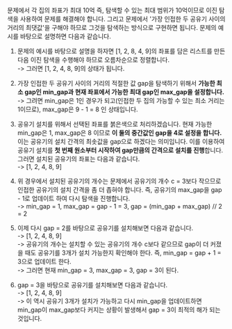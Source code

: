 문제에서 각 집의 좌표가 최대 10억 즉, 탐색할 수 있는 최대 범위가 10억이므로 이진 탐색을 사용하여 문제를 해결해야 합니다.
그리고 문제에서 '가장 인접한 두 공유기 사이의 거리의 최댓값'을 구해야 하므로 그것을 탐색하는 방식으로 구현하면 됩니다.
문제의 예시를 바탕으로 설명하면 다음과 같습니다.

1. 문제의 예시를 바탕으로 설명을 하자면 [1, 2, 8, 4, 9]의 좌표를 담은 리스트를 만든 다음 이진 탐색을 수행해야 하므로 오름차순으로 정렬합니다.  
   -> 그러면 [1, 2, 4, 8, 9]의 상태가 됩니다.

2. 가장 인접한 두 공유기 사이의 거리의 적절한 값 gap을 탐색하기 위해서 **가능한 최소 gap인 min_gap과 현재 좌표에서 가능한 최대 gap인 max_gap을 설정합니다.**  
   -> 그려면 min_gap은 1인 경우가 되고(인접한 두 집의 가능할 수 있는 최소 거리는 1이므로), max_gap은 9 - 1 = 8 인 상태입니다.

3. 공유기 설치를 위해서 선택된 좌표를 붉은색으로 처리하겠습니다. 현재 가능한 min_gap은 1, max_gap은 8 이므로 **이 둘의 중간값인 gap을 4로 설정을 합니다.**
   이는 공유기의 설치 간격의 최솟값을 gap으로 하겠다는 의미입니다. 이를 이용하여 공유기 설치를 **첫 번째 원소부터 시작하여 gap만큼의 간격으로 설치를 진행**합니다. 그러면 설치된 공유기의 좌표는 다음과 같습니다.  
   -> [1, 2, 4, 8, 9]

4. 위 경우에서 설치된 공유기의 개수는 문제에서 공유기의 개수 c = 3보다 작으므로 인접한 공유기의 설치 간격을 좀 더 좁혀야 합니다. 즉, 공유기의 max_gap을 gap - 1로 업데이트 하여 다시 탐색을 진행합니다.  
   -> min_gap = 1, max_gap = gap - 1 = 3, gap = (min_gap + max_gap) // 2 = 2

5. 이제 다시 gap = 2를 바탕으로 공유기를 설치해보면 다음과 같습니다.  
   -> [1, 2, 4, 8, 9]  
   -> 공유기의 개수는 설치할 수 있는 공유기의 개수 c보다 같으므로 gap이 더 커졌을 때도 공유기를 3개가 설치 가능한지 확인해야 한다. 즉, min_gap = gap + 1 = 3으로 업데이트 한다.  
   -> 그러면 현재 min_gap = 3, max_gap = 3, gap = 3이 된다.

6. gap = 3을 바탕으로 공유기를 설치해보면 다음과 같습니다.  
   -> [1, 2, 4, 8, 9]  
   -> 이 역시 공유기 3개가 설치가 가능하고 다시 min_gap을 업데이트하면 min_gap이 max_gap보다 커지는 상황이 발생해서 gap = 3이 최적의 해가 되는 것입니다.
